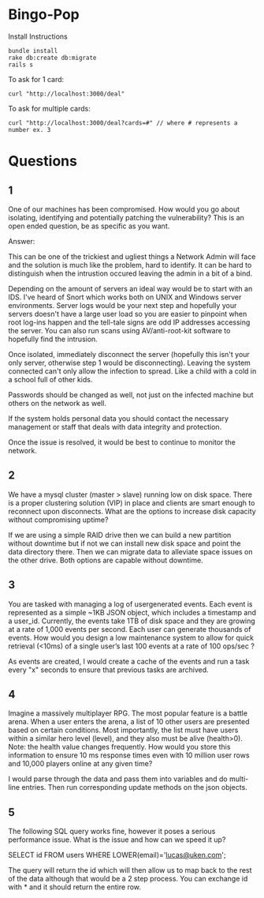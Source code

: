 # Bingo-Pop

Install Instructions

	bundle install
	rake db:create db:migrate
	rails s

To ask for 1 card:

	curl "http://localhost:3000/deal"

To ask for multiple cards:

	curl "http://localhost:3000/deal?cards=#" // where # represents a number ex. 3

# Questions 

## 1

One of our machines has been compromised. How would you go about isolating, identifying and
potentially patching the vulnerability? This is an open ended question, be as specific as you
want.

Answer:

This can be one of the trickiest and ugliest things a Network Admin will face and the solution is much like the problem, hard to identify. It can be hard to distinguish when the intrustion occured leaving the admin in a bit of a bind.

Depending on the amount of servers an ideal way would be to start with an IDS. I've heard of Snort which works both on UNIX and Windows server environments. Server logs would be your next step and hopefully your servers doesn't have a large user load so you are easier to pinpoint when root log-ins happen and the tell-tale signs are odd IP addresses accessing the server. You can also run scans using AV/anti-root-kit software to hopefully find the intrusion.

Once isolated, immediately disconnect the server (hopefully this isn't your only server, otherwise step 1 would be disconnecting). Leaving the system connected can't only allow the infection to spread. Like a child with a cold in a school full of other kids.

Passwords should be changed as well, not just on the infected machine but others on the network as well. 

If the system holds personal data you should contact the necessary management or staff that deals with data integrity and protection.


Once the issue is resolved, it would be best to continue to monitor the network.


## 2

We have a mysql cluster (master ­> slave) running low on disk space. There is a proper clustering solution (VIP) in place and clients are smart enough to reconnect upon disconnects. What are the options to increase disk capacity without compromising uptime?

If we are using a simple RAID drive then we can build a new partition without downtime but if not we can install new disk space and point the data directory there. Then we can migrate data to alleviate space issues on the other drive.  Both options are capable without downtime.

## 3

You are tasked with managing a log of user­generated events. Each event is represented as a simple ~1KB JSON object, which includes a timestamp and a user_id. Currently, the events take 1TB of disk space and they are growing at a rate of 1,000 events per second. Each user can generate thousands of events. How would you design a low maintenance system to allow for quick retrieval (<10ms) of a single user’s last 100 events at a rate of 100 ops/sec ?


As events are created, I would create a cache of the events and run a task every "x" seconds to ensure that previous tasks are archived.

## 4
Imagine a massively multiplayer RPG. The most popular feature is a battle arena. When a user enters the arena, a list of 10 other users are presented based on certain conditions. Most importantly, the list must have users within a similar hero level (level), and they also must be alive (health>0). Note: the health value changes frequently. How would you store this information to ensure 10 ms response times even with 10 million user rows and 10,000 players online at any given time?


I would parse through the data and pass them into variables and do multi-line entries. Then run corresponding update methods on the json objects.

## 5

The following SQL query works fine, however it poses a serious performance issue. What is the issue and how can we speed it up?

SELECT id FROM users WHERE LOWER(email)='lucas@uken.com';

The query will return the id which will then allow us to map back to the rest of the data although that would be a 2 step process.  You can exchange id with * and it should return the entire row.





